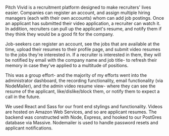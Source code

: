 Pitch Vivid is a recruitment platform designed to make recruiters' lives easier. Companies can register an account, and assign multiple hiring managers (each with their own accounts) whom can add job postings. Once an applicant has submitted their video application, a recruiter can watch it. In addition, recruiters can pull up the applicant's resume, and notify them if they think they would be a good fit for the company. 

Job-seekers can register an account, see the jobs that are available at the time, upload their resumes to their profile page, and submit video resumes to the jobs they're interested in. If a recruiter is interested in them, they will be notified by email with the company name and job title- to refresh their memory in case they've applied to a multitude of positions. 

This was a group effort- and the majority of my efforts went into the administrator dashboard, the recording functionality, email functionality (via NodeMailer), and the admin video resume view- where they can see the resume of the applicant, like/dislike/block them, or notify them to expect a call in the future. 

We used React and Sass for our front end stylings and functionality. Videos are hosted on Amazon Web Services, and so are applicant resumes. The backend was constructed with Node, Express, and hooked to our PostGres database via Massive. Nodemailer is used to handle password resets and applicant notifications.